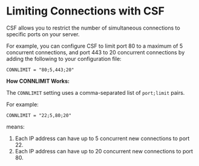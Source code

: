 # Limiting Connections with CSF

CSF allows you to restrict the number of simultaneous connections to specific ports on your server.

For example, you can configure CSF to limit port 80 to a maximum of 5 concurrent connections, and port 443 to 20 concurrent connections by adding the following to your configuration file:

```
CONNLIMIT = "80;5,443;20"
```

**How CONNLIMIT Works:**

The `CONNLIMIT` setting uses a comma-separated list of `port;limit` pairs.

For example:
```
CONNLIMIT = "22;5,80;20"
```

means:

1. Each IP address can have up to 5 concurrent new connections to port 22.
2. Each IP address can have up to 20 concurrent new connections to port 80.


